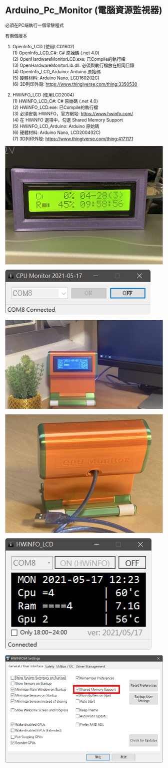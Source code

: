 # Arduino_Pc_Monitor (電腦資源監視器)

必須在PC端執行一個常駐程式

有兩個版本
1. OpenInfo_LCD (使用LCD1602)  
   (1) OpenInfo_LCD_C#: C# 原始碼 (.net 4.0)  
   (2) OpenHardwareMonitorLCD.exe: 已Compile的執行檔  
   (3) OpenHardwareMonitorLib.dll: 必須與執行檔放在相同目錄  
   (4) OpenInfo_LCD_Arduino: Arduino 原始碼  
   (5) 硬體材料: Arduino Nano, LCD1602(I2C)  
   (6) 3D列印外殼: https://www.thingiverse.com/thing:3350530  
  
2. HWiNFO_LCD (使用LCD2004)  
   (1) HWiNFO_LCD_C#: C# 原始碼 (.net 4.0)  
   (2) HWiNFO_LCD.exe: 已Compile的執行檔  
   (3) 必須安裝 HWiNFO，官方網站: https://www.hwinfo.com/  
   (4) 在 HWiNFO 選項中，勾選 Shared Memory Support  
   (5) HWiNFO_LCD_Arduino: Arduino 原始碼  
   (6) 硬體材料: Arduino Nano, LCD2004(I2C)  
   (7) 3D列印外殼: https://www.thingiverse.com/thing:4171171  

![image](https://github.com/Chihhao/Arduino_Pc_Monitor/blob/master/image/IMG_2808.jpg)
  
![image](https://github.com/Chihhao/Arduino_Pc_Monitor/blob/master/image/3.png)
  
![image](https://github.com/Chihhao/Arduino_Pc_Monitor/blob/master/image/IMG_2825.jpg)
  
![image](https://github.com/Chihhao/Arduino_Pc_Monitor/blob/master/image/IMG_2819.jpg)
  
![image](https://github.com/Chihhao/Arduino_Pc_Monitor/blob/master/image/HWiNFO_LCD_C%23.png)
  
![image](https://github.com/Chihhao/Arduino_Pc_Monitor/blob/master/image/HWiNFO64%20Settings.png)
  
